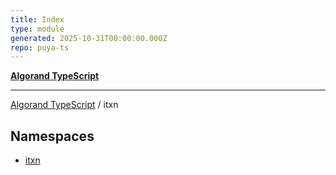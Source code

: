 ```yaml
---
title: Index
type: module
generated: 2025-10-31T00:00:00.000Z
repo: puya-ts
---
```


[**Algorand TypeScript**](docs/_md/README)

---

[Algorand TypeScript](docs/_md/modules) / itxn

## Namespaces

- [itxn](namespaces/itxn/README)
